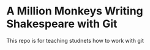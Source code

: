 # A Million Monkeys Writing Shakespeare with Git
This repo is for teaching studnets how to work with git
